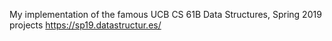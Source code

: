 My implementation of the famous UCB CS 61B Data Structures, Spring 2019 projects https://sp19.datastructur.es/
